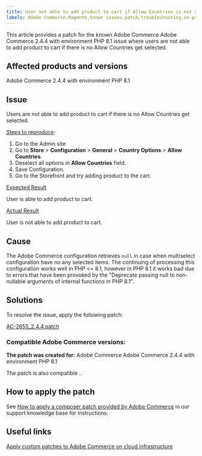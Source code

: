 ```yaml
---
title: User not able to add product to cart if Allow Countries is not selected
labels: Adobe Commerce,Magento,known issues,patch,troubleshooting,on-premises,cloud-infrastructure,2.4.4,PHP 8.1,Allow Countries,Configuration,add product to cart
---
```


This article provides a patch for the known Adobe Commerce Adobe Commerce 2.4.4 with environment PHP 8.1 issue where users are not able to add product to cart if there is no Allow Countries get selected.

## Affected products and versions

Adobe Commerce 2.4.4 with environment PHP 8.1

## Issue

Users are not able to add product to cart if there is no Allow Countries get selected.

<ins>Steps to reproduce</ins>:

1. Go to the Admin site
1. Go to **Store** > **Configuration** > **General** > **Country Options** > **Allow Countries**.
1. Deselect all options in **Allow Countries** field.
1. Save Configuration.
1. Go to the Storefront and try adding product to the cart.

<ins>Expected Result</ins>

User is able to add product to cart.

<ins>Actual Result</ins>

User is not able to add product to cart.

## Cause

The Adobe Commerce configuration retrieves `null` in case when multiselect configuration have no any selected items. The continuing of processing this configuration works well in PHP <= 8.1, however in PHP 8.1 it works bad due to errors that have been provoked by the "Deprecate passing null to non-nullable arguments of internal functions in PHP 8.1".

## Solutions

To resolve the issue, apply the following patch:

[AC-2655_2.4.4.patch](AC-2655_2.4.4.patch.zip)

### Compatible Adobe Commerce versions:

**The patch was created for:** Adobe Commerce Adobe Commerce 2.4.4 with environment PHP 8.1

The patch is also compatible ..

## How to apply the patch

See [How to apply a composer patch provided by Adobe Commerce](https://support.magento.com/hc/en-us/articles/360028367731) in our support knowledge base for instructions.

## Useful links

 [Apply custom patches to Adobe Commerce on cloud infrastructure](https://devdocs.magento.com/guides/v2.3/cloud/project/project-patch.html)
